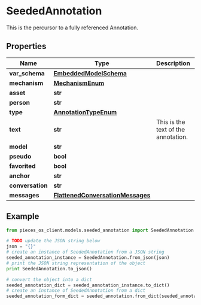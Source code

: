 # SeededAnnotation

This is the percursor to a fully referenced Annotation.

## Properties

Name | Type | Description | Notes
------------ | ------------- | ------------- | -------------
**var_schema** | [**EmbeddedModelSchema**](EmbeddedModelSchema) |  | [optional] 
**mechanism** | [**MechanismEnum**](MechanismEnum) |  | [optional] 
**asset** | **str** |  | [optional] 
**person** | **str** |  | [optional] 
**type** | [**AnnotationTypeEnum**](AnnotationTypeEnum) |  | 
**text** | **str** | This is the text of the annotation. | 
**model** | **str** |  | [optional] 
**pseudo** | **bool** |  | [optional] 
**favorited** | **bool** |  | [optional] 
**anchor** | **str** |  | [optional] 
**conversation** | **str** |  | [optional] 
**messages** | [**FlattenedConversationMessages**](FlattenedConversationMessages) |  | [optional] 

## Example

```python
from pieces_os_client.models.seeded_annotation import SeededAnnotation

# TODO update the JSON string below
json = "{}"
# create an instance of SeededAnnotation from a JSON string
seeded_annotation_instance = SeededAnnotation.from_json(json)
# print the JSON string representation of the object
print SeededAnnotation.to_json()

# convert the object into a dict
seeded_annotation_dict = seeded_annotation_instance.to_dict()
# create an instance of SeededAnnotation from a dict
seeded_annotation_form_dict = seeded_annotation.from_dict(seeded_annotation_dict)
```




